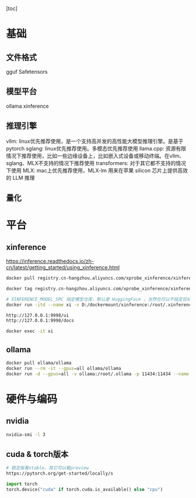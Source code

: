 [toc]

# 基础

## 文件格式

gguf
Safetensors

## 模型平台

ollama
xinference

## 推理引擎

vllm: linux优先推荐使用，是一个支持高并发的高性能大模型推理引擎。是基于pytorch
sglang: linux优先推荐使用。多模态优先推荐使用
llama.cpp: 资源有限情况下推荐使用，比如一些边缘设备上，比如嵌入式设备或移动终端。在vllm、sglang、MLX不支持的情况下推荐使用
transformers: 对于其它都不支持的情况下使用
MLX: mac上优先推荐使用，MLX-lm 用来在苹果 silicon 芯片上提供高效的 LLM 推理

## 量化

# 平台

## xinference

https://inference.readthedocs.io/zh-cn/latest/getting_started/using_xinference.html

```sh
docker pull registry.cn-hangzhou.aliyuncs.com/xprobe_xinference/xinference

docker tag registry.cn-hangzhou.aliyuncs.com/xprobe_xinference/xinference xprobe/xinference

# XINFERENCE_MODEL_SRC 指定模型仓库，默认是 HuggingFace ，当然也可以不指定后续通过webui界面选择
docker run -itd --name xi -v D:/dockermount/xinference:/root/.xinference -e XINFERENCE_HOME=/root/.xinference -e XINFERENCE_MODEL_SRC=modelscope -p 9998:9997 --gpus all xprobe/xinference xinference-local -H 0.0.0.0 --log-level debug

http://127.0.0.1:9998/ui
http://127.0.0.1:9998/docs

docker exec -it xi
```

## ollama

```sh
docker pull ollama/ollama
docker run --rm -it --gpus=all ollama/ollama
docker run -d --gpus=all -v ollama:/root/.ollama -p 11434:11434 --name ollama ollama/ollama
```

# 硬件与编码

## nvidia

```sh
nvidia-smi -l 3
```

## cuda & torch版本

```sh
# 稳定版看stable，其它可以看preview
https://pytorch.org/get-started/locally/s
```

```python
import torch
torch.device("cuda" if torch.cuda.is_available() else "cpu")
```